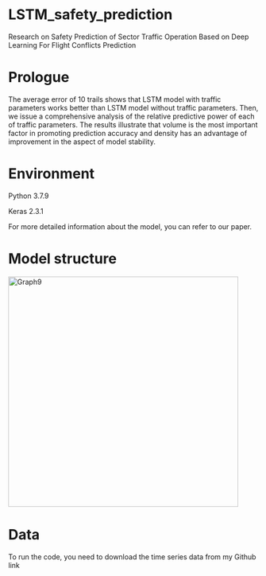 # LSTM_safety_prediction
Research on Safety Prediction of Sector Traffic Operation Based on Deep Learning
For Flight Conflicts Prediction

# Prologue
The average error of 10 trails shows that LSTM model with traffic parameters works better than LSTM model without traffic parameters. Then, we issue a comprehensive analysis of the relative predictive power of each of traffic parameters. The results illustrate that volume is the most important factor in promoting prediction accuracy and density has an advantage of improvement in the aspect of model stability.

# Environment

Python 3.7.9

Keras 2.3.1

For more detailed information about the model, you can refer to our paper.

# Model structure

<img width="463" alt="Graph9" src="https://user-images.githubusercontent.com/84003397/118348633-3daa2680-b57e-11eb-85f0-114229409312.png">

# Data
To run the code, you need to download the time series data from my Github link
